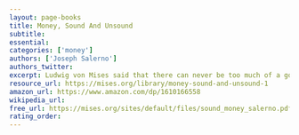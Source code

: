 ```yaml
---
layout: page-books
title: Money, Sound And Unsound
subtitle: 
essential: 
categories: ['money']
authors: ['Joseph Salerno']
authors_twitter: 
excerpt: Ludwig von Mises said that there can never be too much of a good theory. Salerno proves it in this sweeping and nearly comprehensive book on applied Austrian monetary theory.
resource_url: https://mises.org/library/money-sound-and-unsound-1
amazon_url: https://www.amazon.com/dp/1610166558
wikipedia_url: 
free_url: https://mises.org/sites/default/files/sound_money_salerno.pdf
rating_order: 
---
```

